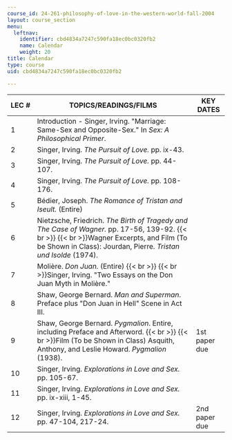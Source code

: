 ```yaml
---
course_id: 24-261-philosophy-of-love-in-the-western-world-fall-2004
layout: course_section
menu:
  leftnav:
    identifier: cbd4834a7247c590fa18ec0bc0320fb2
    name: Calendar
    weight: 20
title: Calendar
type: course
uid: cbd4834a7247c590fa18ec0bc0320fb2

---
```


| LEC # | TOPICS/READINGS/FILMS | KEY DATES |
| --- | --- | --- |
| 1 | Introduction - Singer, Irving. "Marriage: Same-Sex and Opposite-Sex." In _Sex: A Philosophical Primer_. | &nbsp; |
| 2 | Singer, Irving. _The Pursuit of Love._ pp. ix-43. | &nbsp; |
| 3 | Singer, Irving. _The Pursuit of Love._ pp. 44-107. | &nbsp; |
| 4 | Singer, Irving. _The Pursuit of Love._ pp. 108-176. | &nbsp; |
| 5 | Bédier, Joseph. _The Romance of Tristan and Iseult._ (Entire) | &nbsp; |
| 6 | Nietzsche, Friedrich. _The Birth of Tragedy and The Case of Wagner._ pp. 17-56, 139-92.  {{< br >}}  {{< br >}}Wagner Excerpts, and Film (To be Shown in Class): Jourdan, Pierre. _Tristan und Isolde_ (1974). | &nbsp; |
| 7 | Molière. _Don Juan._ (Entire)  {{< br >}}  {{< br >}}Singer, Irving. "Two Essays on the Don Juan Myth in Molière." | &nbsp; |
| 8 | Shaw, George Bernard. _Man and Superman_. Preface plus "Don Juan in Hell" Scene in Act III. | &nbsp; |
| 9 | Shaw, George Bernard. _Pygmalion_. Entire, including Preface and Afterword.  {{< br >}}  {{< br >}}Film (To be Shown in Class) Asquith, Anthony, and Leslie Howard. _Pygmalion_ (1938). | 1st paper due |
| 10 | Singer, Irving. _Explorations in Love and Sex._ pp. 105-67. | &nbsp; |
| 11 | Singer, Irving. _Explorations in Love and Sex._ pp. ix-xiii, 1-45. | &nbsp; |
| 12 | Singer, Irving. _Explorations in Love and Sex._ pp. 47-104, 217-24. | 2nd paper due